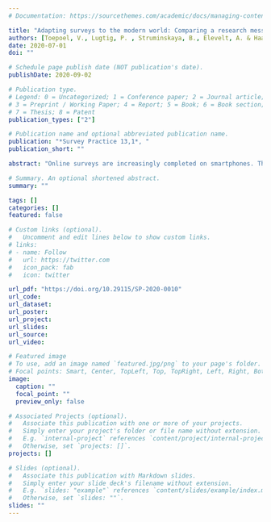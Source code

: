 ```yaml
---
# Documentation: https://sourcethemes.com/academic/docs/managing-content/

title: "Adapting surveys to the modern world: Comparing a research messenger design to a regular responsive design for online surveys"
authors: [Toepoel, V., Lugtig, P. , Struminskaya, B., Elevelt, A. & Haan, M.]
date: 2020-07-01
doi: ""

# Schedule page publish date (NOT publication's date).
publishDate: 2020-09-02

# Publication type.
# Legend: 0 = Uncategorized; 1 = Conference paper; 2 = Journal article;
# 3 = Preprint / Working Paper; 4 = Report; 5 = Book; 6 = Book section;
# 7 = Thesis; 8 = Patent
publication_types: ["2"]

# Publication name and optional abbreviated publication name.
publication: "*Survey Practice 13,1*, "
publication_short: ""

abstract: "Online surveys are increasingly completed on smartphones. There are several ways to structure online surveys so as to create an optimal experience for any screen size. For example, communicating through applications (apps) such as WhatsApp and Snapchat closely resembles natural turn-by-turn conversations between individuals. Web surveys currently mimic the design of paper questionnaires mostly, leading to a survey experience that may not be optimal when completed on smartphones. In this paper, we compare a research messenger design, which mimics a messenger app type of communication, to a responsive survey design. We investigate whether response quality is similar between the two designs and whether respondents’ satisfaction with the survey is higher for either version. Our results show no differences for primacy effects, number of nonsubstantive answers, and dropout rate. The length of open-ended answers was shorter for the research messenger survey compared to the responsive design, and the overall time of completion was longer in the research messenger survey. The evaluation at the end of the survey showed no clear indication that respondents liked the research messenger survey more than the responsive design. Future research should focus on how to optimally design online mixed-device surveys in order to increase respondent satisfaction and data quality."

# Summary. An optional shortened abstract.
summary: ""

tags: []
categories: []
featured: false

# Custom links (optional).
#   Uncomment and edit lines below to show custom links.
# links:
# - name: Follow
#   url: https://twitter.com
#   icon_pack: fab
#   icon: twitter

url_pdf: "https://doi.org/10.29115/SP-2020-0010"
url_code:
url_dataset:
url_poster:
url_project:
url_slides:
url_source:
url_video:

# Featured image
# To use, add an image named `featured.jpg/png` to your page's folder. 
# Focal points: Smart, Center, TopLeft, Top, TopRight, Left, Right, BottomLeft, Bottom, BottomRight.
image:
  caption: ""
  focal_point: ""
  preview_only: false

# Associated Projects (optional).
#   Associate this publication with one or more of your projects.
#   Simply enter your project's folder or file name without extension.
#   E.g. `internal-project` references `content/project/internal-project/index.md`.
#   Otherwise, set `projects: []`.
projects: []

# Slides (optional).
#   Associate this publication with Markdown slides.
#   Simply enter your slide deck's filename without extension.
#   E.g. `slides: "example"` references `content/slides/example/index.md`.
#   Otherwise, set `slides: ""`.
slides: ""
---
```

